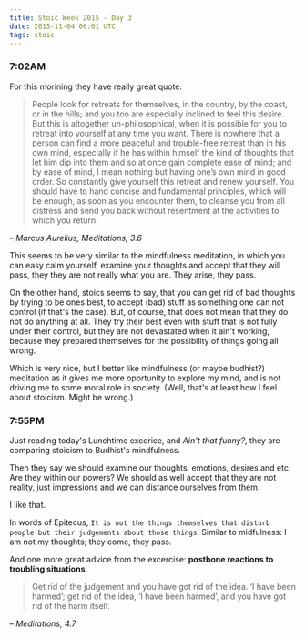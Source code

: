 ```yaml
---
title: Stoic Week 2015 - Day 3
date: 2015-11-04 06:01 UTC
tags: stoic
---
```


### 7:02AM
For this morining they have really great quote:
 > People look for retreats for themselves, in the country, by the coast, or in the hills; and you too are especially inclined to feel this desire. But this is altogether un-philosophical, when it is possible for you to retreat into yourself at any time you want. There is nowhere that a person can find a more peaceful and trouble-free retreat than in his own mind, especially if he has within himself the kind of thoughts that let him dip into them and so at once gain complete ease of mind; and by ease of mind, I mean nothing but having one’s own mind in good order. So constantly give yourself this retreat and renew yourself. You should have to hand concise and fundamental principles, which will be enough, as soon as you encounter them, to cleanse you from all distress and send you back without resentment at the activities to which you return.

 *– Marcus Aurelius, Meditations, 3.6*

This seems to be very similar to the mindfulness meditation, in which you can easy calm yourself, examine your thoughts and accept that they will pass, they they are not really what you are. They arise, they pass.

On the other hand, stoics seems to say, that you can get rid of bad thoughts by trying to be ones best, to accept (bad) stuff as something one can not control (if that's the case). But, of course, that does not mean that they do not do anything at all. They try their best even with stuff that is not fully under their control, but they are not devastated when it ain't working, because they prepared themselves for the possibility of things going all wrong.

Which is very nice, but I better like mindfulness (or maybe budhist?) meditation as it gives me more oportunity to explore my mind, and is not driving me to some moral role in society. (Well, that's at least how I feel about stoicism. Might be wrong.)

### 7:55PM

Just reading today's Lunchtime excerice, and *Ain't that funny?*, they are comparing stoicism to Budhist's mindfulness.

Then they say we should examine our thoughts, emotions, desires and etc. Are they within our powers? We should as well accept that they are not reality, just impressions and we can distance ourselves from them.  

I like that.

In words of Epitecus, `It is not the things themselves that disturb people but their judgements about those things`. Similar to midfulness: I am not my thoughts; they come, they pass.

And one more great advice from the excercise: **postbone reactions to troubling situations**.

> Get rid of the judgement and you have got rid of the idea. ‘I have been harmed’; get rid of the idea, ‘I have been harmed’, and you have got rid of the harm itself.

*– Meditations, 4.7*
